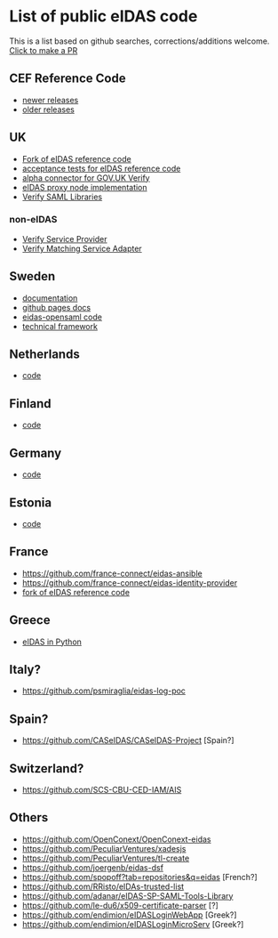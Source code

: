 # List of public eIDAS code

This is a list based on github searches, corrections/additions welcome.  [Click to make a PR](https://github.com/willp-bl/eidas-code-list)

## CEF Reference Code

* [newer releases](https://ec.europa.eu/cefdigital/wiki/display/CEFDIGITAL/eIDAS-Node+-+All+releases)
* [older releases](https://joinup.ec.europa.eu/software/cefeid/release/all)

## UK

* [Fork of eIDAS reference code](https://github.com/alphagov/eidas-reference)
* [acceptance tests for eIDAS reference code](https://github.com/alphagov/eidas-reference-acceptance-tests)
* [alpha connector for GOV.UK Verify](https://github.com/alphagov/verify-eidas-bridge)
* [eIDAS proxy node implementation](https://github.com/alphagov/verify-eidas-notification)
* [Verify SAML Libraries](https://github.com/alphagov?utf8=✓&q=saml)

### non-eIDAS

* [Verify Service Provider](https://github.com/alphagov/verify-service-provider)
* [Verify Matching Service Adapter](https://github.com/alphagov/verify-matching-service-adapter)

## Sweden

* [documentation](https://github.com/elegnamnden/eidas)
* [github pages docs](https://litsec.github.io/eidas-opensaml/)
* [eidas-opensaml code](https://github.com/litsec/eidas-opensaml)
* [technical framework](https://github.com/elegnamnden/technical-framework)

## Netherlands

* [code](https://github.com/Dictu?q=eidas)

## Finland

* [code](https://github.com/vrk-kpa?q=e-identification)

## Germany

* [code](https://github.com/Governikus/eIDAS-Node-SDK)

## Estonia

* [code](https://github.com/ria-eidas/eidas-node)

## France

* https://github.com/france-connect/eidas-ansible
* https://github.com/france-connect/eidas-identity-provider
* [fork of eIDAS reference code](https://github.com/france-connect/eidas-service-provider)

## Greece

* [eIDAS in Python](https://github.com/grnet/pysaml2eidas/tree/devel)

## Italy?

* https://github.com/psmiraglia/eidas-log-poc

## Spain?

* https://github.com/CASeIDAS/CASeIDAS-Project [Spain?]

## Switzerland?

* https://github.com/SCS-CBU-CED-IAM/AIS

## Others

* https://github.com/OpenConext/OpenConext-eidas
* https://github.com/PeculiarVentures/xadesjs
* https://github.com/PeculiarVentures/tl-create
* https://github.com/joergenb/eidas-dsf
* https://github.com/spopoff?tab=repositories&q=eidas [French?]
* https://github.com/RRisto/eIDAs-trusted-list
* https://github.com/adanar/eIDAS-SP-SAML-Tools-Library
* https://github.com/le-du6/x509-certificate-parser [?]
* https://github.com/endimion/eIDASLoginWebApp [Greek?]
* https://github.com/endimion/eIDASLoginMicroServ [Greek?]
 


